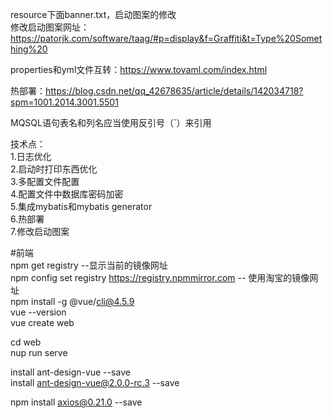 resource下面banner.txt，启动图案的修改  
修改启动图案网址：https://patorjk.com/software/taag/#p=display&f=Graffiti&t=Type%20Something%20  

properties和yml文件互转：https://www.toyaml.com/index.html  

热部署：https://blog.csdn.net/qq_42678635/article/details/142034718?spm=1001.2014.3001.5501  

MQSQL语句表名和列名应当使用反引号（`）来引用  

技术点：  
1.日志优化  
2.启动时打印东西优化  
3.多配置文件配置  
4.配置文件中数据库密码加密  
5.集成mybatis和mybatis generator  
6.热部署  
7.修改启动图案  



#前端  
npm get registry  --显示当前的镜像网址  
npm config set registry https://registry.npmmirror.com  -- 使用淘宝的镜像网址  
npm install -g @vue/cli@4.5.9  
vue --version  
vue create web  

cd web  
nup run serve  

install ant-design-vue --save  
install ant-design-vue@2.0.0-rc.3 --save  

npm install axios@0.21.0 --save  




